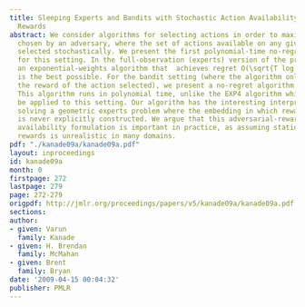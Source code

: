 ```yaml
---
title: Sleeping Experts and Bandits with Stochastic Action Availability and Adversarial
  Rewards
abstract: We consider algorithms for selecting actions in order to maximize rewards
  chosen by an adversary, where the set of actions available on any given round is
  selected stochastically. We present the first polynomial-time no-regret algorithms
  for this setting. In the full-observation (experts) version of the problem, we present
  an exponential-weights algorithm that  achieves regret O(\sqrt{T log n}), which
  is the best possible. For the bandit setting (where the algorithm only observes
  the reward of the action selected), we present a no-regret algorithm based on follow-the-perturbed-leader.
  This algorithm runs in polynomial time, unlike the EXP4 algorithm which can also
  be applied to this setting. Our algorithm has the interesting interpretation of
  solving a geometric experts problem where the embedding in which rewards are linear
  is never explicitly constructed. We argue that this adversarial-reward, stochastic
  availability formulation is important in practice, as assuming stationary stochastic
  rewards is unrealistic in many domains.
pdf: "./kanade09a/kanade09a.pdf"
layout: inproceedings
id: kanade09a
month: 0
firstpage: 272
lastpage: 279
page: 272-279
origpdf: http://jmlr.org/proceedings/papers/v5/kanade09a/kanade09a.pdf
sections: 
author:
- given: Varun
  family: Kanade
- given: H. Brendan
  family: McMahan
- given: Brent
  family: Bryan
date: '2009-04-15 00:04:32'
publisher: PMLR
---
```

